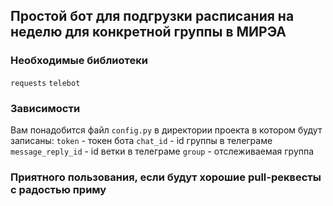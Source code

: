 ## Простой бот для подгрузки расписания на неделю для конкретной группы в МИРЭА

### Необходимые библиотеки
`requests`
`telebot`
### Зависимости

Вам понадобится файл `config.py` в директории проекта в котором будут записаны:
`token` - токен бота 
`chat_id` - id группы в телеграме 
`message_reply_id` - id ветки в телеграме 
`group` - отслеживаемая группа

### Приятного пользования, если будут хорошие pull-реквесты с радостью приму